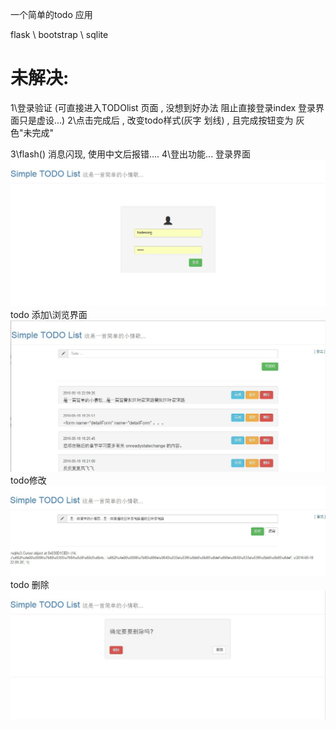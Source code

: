 一个简单的todo 应用

flask \ bootstrap \ sqlite
# 未解决:
1\登录验证 (可直接进入TODOlist 页面 , 没想到好办法 阻止直接登录index  登录界面只是虚设...)
2\点击完成后 , 改变todo样式(灰字 划线) , 且完成按钮变为 灰色"未完成"

3\flash() 消息闪现, 使用中文后报错....
4\登出功能...
登录界面
 ![image](https://github.com/hadesong/flask_todo/raw/master/todo/static/3.jpg)
 todo 添加\浏览界面
 ![image](https://github.com/hadesong/flask_todo/raw/master/todo/static/1.jpg)
 todo修改
 ![image](https://github.com/hadesong/flask_todo/raw/master/todo/static/4.jpg)
todo  删除
 ![image](https://github.com/hadesong/flask_todo/raw/master/todo/static/2.jpg)